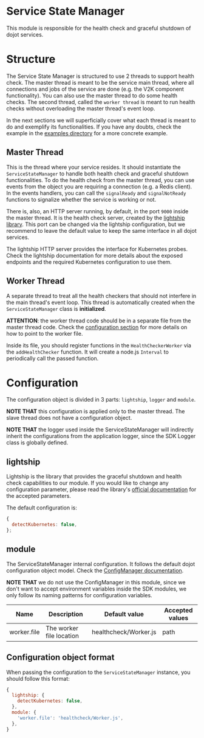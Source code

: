 # **Service State Manager**

This module is responsible for the health check and graceful shutdown of dojot services.

# **Structure**

The Service State Manager is structured to use 2 threads to support health check. The master thread
is meant to be the service main thread, where all connections and jobs of the service are done (e.g.
the V2K component functionality). You can also use the master thread to do some health checks. The
second thread, called the `worker thread` is meant to run health checks without overloading the
master thread's event loop.

In the next sections we will superficially cover what each thread is meant to do and exemplify its
functionalities. If you have any doubts, check the example in the
[examples directory](../../examples/serviceStateManager) for a more concrete example.

## **Master Thread**

This is the thread where your service resides. It should instantiate the `ServiceStateManager` to
handle both health check and graceful shutdown functionalities. To do the health check from the
master thread, you can use events from the object you are requiring a connection (e.g. a Redis
client). In the events handlers, you can call the `signalReady` and `signalNotReady` functions to
signalize whether the service is working or not.

There is, also, an HTTP server running, by default, in the port `9000` inside the master thread. It
is the health check server, created by the [lightship library](https://github.com/gajus/lightship/).
This port can be changed via the lightship configuration, but we recommend to leave the default
value to keep the same interface in all dojot services.

The lightship HTTP server provides the interface for Kubernetes probes. Check the lightship
documentation for more details about the exposed endpoints and the required Kubernetes configuration
to use them.

## **Worker Thread**

A separate thread to treat all the health checkers that should not interfere in the main thread's
event loop. This thread is automatically created when the `ServiceStateManager` class is
**initialized**.

__ATTENTION__: the worker thread code should be in a separate file from the master thread code.
Check the [configuration section](#configuration) for more details on how to point to the worker
file.

Inside its file, you should register functions in the `HealthCheckerWorker` via the
`addHealthChecker` function. It will create a node.js `Interval` to periodically call the passed
function.

# **Configuration**

The configuration object is divided in 3 parts: `lightship`, `logger` and `module`.

__NOTE THAT__ this configuration is applied only to the master thread. The slave thread does not
have a configuration object.

__NOTE THAT__ the logger used inside the ServiceStateManager will indirectly inherit the
configurations from the application logger, since the SDK Logger class is globally defined.

## **lightship**

Lightship is the library that provides the graceful shutdown and health check capabilities to our
module. If you would like to change any configuration parameter, please read the library's
[official documentation](https://github.com/gajus/lightship/#usage) for the accepted parameters.

The default configuration is:

```js
{
  detectKubernetes: false,
};
```

## **module**

The ServiceStateManager internal configuration. It follows the default dojot configuration object
model. Check the [ConfigManager documentation](../configManager/README.md).

__NOTE THAT__ we do not use the ConfigManager in this module, since we don't want to accept
environment variables inside the SDK modules, we only follow its naming patterns for configuration
variables.

| Name        | Description              | Default value         | Accepted values
| ----------- | ------------------------ | --------------------- | ---------------
| worker.file | The worker file location | healthcheck/Worker.js | path

## **Configuration object format**

When passing the configuration to the `ServiceStateManager` instance, you should follow this format:

```js
{
  lightship: {
    detectKubernetes: false,
  },
  module: {
    'worker.file': 'healthcheck/Worker.js',
  },
}
```
